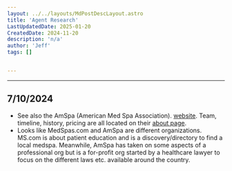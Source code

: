 ```yaml
---
layout: ../../layouts/MdPostDescLayout.astro
title: 'Agent Research'
LastUpdatedDate: 2025-01-20
CreatedDate: 2024-11-20
description: 'n/a'
author: 'Jeff'
tags: []


---
```


***

## 7/10/2024
* See also the AmSpa (American Med Spa Association). [website](https://americanmedspa.org). Team, timeline, history, pricing are all located on their [about page](https://americanmedspa.org/why-amspa).
* Looks like MedSpas.com and AmSpa are different organizations. MS.com is about patient education and is a discovery/directory to find a local medspa. Meanwhile, AmSpa has taken on some aspects of a professional org but is a for-profit org started by a healthcare lawyer to focus on the different laws etc. available around the country.

